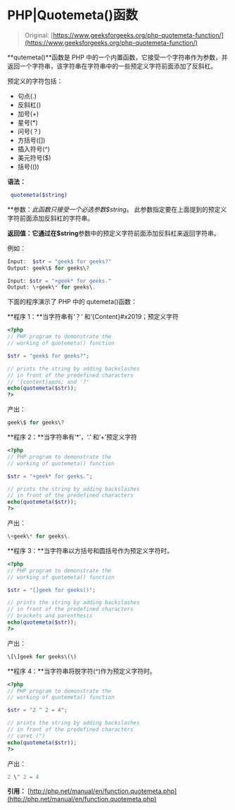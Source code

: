 # PHP|Quotemeta()函数

> Original: [https://www.geeksforgeeks.org/php-quotemeta-function/](https://www.geeksforgeeks.org/php-quotemeta-function/)

**qutemeta()**函数是 PHP 中的一个内置函数，它接受一个字符串作为参数，并返回一个字符串，该字符串在字符串中的一些预定义字符前面添加了反斜杠。

预定义的字符包括：

*   句点(.)
*   反斜杠(\)
*   加号(+)
*   星号(*)
*   问号(？)
*   方括号([])
*   插入符号(^)
*   美元符号($)
*   括号(())

**语法：**

```php
 quotemeta($string)
```

**参数：**此函数只接受一个必选参数*$string*。 此参数指定要在上面提到的预定义字符前面添加反斜杠的字符串。

**返回值：**它通过在**$string**参数中的预定义字符前面添加反斜杠来返回字符串。

例如：

```php
Input:  $str = "geek$ for geeks?"
Output: geek\$ for geeks\?

Input: $str = "+geek* for geeks."
Output: \+geek\* for geeks\.

```

下面的程序演示了 PHP 中的 qutemeta()函数：

**程序 1：**当字符串有‘？’ 和‘{Content}#x2019；预定义字符

```php
<?php
// PHP program to demonstrate the 
// working of quotemeta() function 

$str = "geek$ for geeks?";

// prints the string by adding backslashes 
// in front of the predefined characters
// '{content}apos; and '?'
echo(quotemeta($str));
?>
```

产出：

```php
geek\$ for geeks\?
```

**程序 2：**当字符串有‘*’，‘.’ 和‘+’预定义字符

```php
<?php
// PHP program to demonstrate the 
// working of quotemeta() function 

$str = "+geek* for geeks.";

// prints the string by adding backslashes 
// in front of the predefined characters
echo(quotemeta($str));
?>
```

产出：

```php
\+geek\* for geeks\.
```

**程序 3：**当字符串以方括号和圆括号作为预定义字符时。

```php
<?php
// PHP program to demonstrate the 
// working of quotemeta() function 

$str = "[]geek for geeks()";

// prints the string by adding backslashes 
// in front of the predefined characters
// brackets and parenthesis
echo(quotemeta($str));
?>
```

产出：

```php
\[\]geek for geeks\(\)
```

**程序 4：**当字符串将脱字符(^)作为预定义字符时。

```php
<?php
// PHP program to demonstrate the 
// working of quotemeta() function 

$str = "2 ^ 2 = 4";

// prints the string by adding backslashes 
// in front of the predefined characters
// caret (^)
echo(quotemeta($str));
?>
```

产出：

```php
2 \^ 2 = 4
```

**引用：**
[http://php.net/manual/en/function.quotemeta.php](http://php.net/manual/en/function.quotemeta.php)